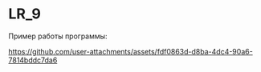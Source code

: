 # LR_9
 
Пример работы программы:



https://github.com/user-attachments/assets/fdf0863d-d8ba-4dc4-90a6-7814bddc7da6




